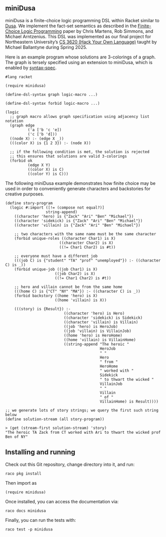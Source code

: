 ## miniDusa

miniDusa is a finite-choice logic programming DSL within Racket similar to
[Dusa](https://dusa.rocks/). We implement the fact-set semantics as described in the
[Finite-Choice Logic Programming](https://dl.acm.org/doi/pdf/10.1145/3704849)
paper by Chris Martens, Rob Simmons, and Michael Arntzenius.
This DSL was implemented as our final project for
Northeastern University’s [CS 3620 (Hack Your Own Language)](https://mballantyne.net/hyol/)
taught by Michael Ballantyne during Spring 2025.

Here is an example program whose solutions are 3-colorings of a graph.
The graph is tersely specified using an extension to miniDusa, which is
enabled by [syntax-spec](https://docs.racket-lang.org/syntax-spec-v3/index.html).

```racket
#lang racket

(require minidusa)

(define-dsl-syntax graph logic-macro ...)

(define-dsl-syntax forbid logic-macro ...)

(logic
  ;; graph macro allows graph specification using adjacency list notation
  (graph edge
          ('a ['b 'c 'e])
          ('c ['b 'd]))
  ((node X) :- (edge X _))
  (((color X) is {1 2 3}) :- (node X))

  ;; if the following condition is met, the solution is rejected
  ;; this ensures that solutions are valid 3-colorings
  (forbid ok
          (edge X Y)
          ((color X) is C)
          ((color Y) is C)))
```

The following miniDusa example demonstrates how finite choice may be used in
order to conveniently generate characters and backstories for creative purposes.

```
(define story-program
  (logic #:import ([!= (compose not equal?)]
                  string-append)
    ((character 'hero) is {"Zack" "Ari" "Ben" "Michael"})
    ((character 'sidekick) is {"Zack" "Ari" "Ben" "Michael"})
    ((character 'villain) is {"Zack" "Ari" "Ben" "Michael"})

    ;; two characters with the same name must be the same character
    (forbid unique-roles ((character Char1) is X)
                        ((character Char2) is X)
                        ((!= Char1 Char2) is #t))

    ;; everyone must have a different job
    (((job C) is {"student" "TA" "prof" "unemployed"}) :- ((character C) is _))
    (forbid unique-job ((job Char1) is X)
                      ((job Char2) is X)
                      ((!= Char1 Char2) is #t))

    ;; hero and villain cannot be from the same home
    (((home C) is {"CT" "NY" "MA"}) :- ((character C) is _))
    (forbid backstory ((home 'hero) is X)
                      ((home 'villain) is X))

    (((story) is {Result}) :-
                          ((character 'hero) is Hero)
                          ((character 'sidekick) is Sidekick)
                          ((character 'villain) is Villain)
                          ((job 'hero) is HeroJob)
                          ((job 'villain) is VillainJob)
                          ((home 'hero) is HeroHome)
                          ((home 'villain) is VillainHome)
                          ((string-append "The heroic "
                                          HeroJob
                                          " "
                                          Hero
                                          " from "
                                          HeroHome
                                          " worked with "
                                          Sidekick
                                          " to thwart the wicked "
                                          VillainJob
                                          " "
                                          Villain
                                          " of "
                                          VillainHome) is Result))))

;; we generate lots of story strings; we query the first such string below
(define solution-stream (all story-program))

> (get (stream-first solution-stream) 'story)
"The heroic TA Zack from CT worked with Ari to thwart the wicked prof Ben of NY"
```


## Installing and running

Check out this Git repository, change directory into it, and run:

<!-- once we get this on Racket packages, this needs to be changed -->
```
raco pkg install
```

Then import as

```
(require minidusa)
```

Once installed, you can access the documentation via:

```
raco docs minidusa
```

Finally, you can run the tests with:

```
raco test -p minidusa
```